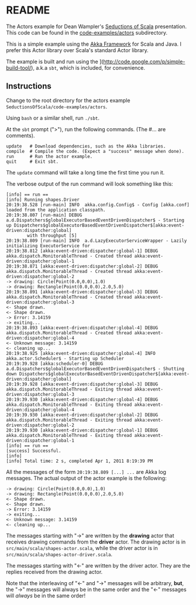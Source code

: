 # README

The Actors example for Dean Wampler's [Seductions of Scala](https://github.com/deanwampler/Presentations/tree/master/SeductionsOfScala) presentation. This code can be found in the [code-examples/actors](https://github.com/deanwampler/Presentations/tree/master/SeductionsOfScala/code-examples/actors) subdirectory.

This is a simple example using the [Akka Framework](http://akka.io) for Scala and Java. I prefer this Actor library over Scala's standard Actor library.

The example is built and run using the ](http://code.google.com/p/simple-build-tool/), a.k.a `sbt`, which is included, for convenience.

## Instructions

Change to the root directory for the actors example `SeductionsOfScala/code-examples/actors`. 

Using `bash` or a similar shell, run `./sbt`.

At the `sbt` prompt (">"), run the following commands. (The #... are comments).

    update   # Download dependencies, such as the Akka libraries.
    compile  # Compile the code. (Expect a "success" message when done).
    run      # Run the actor example.
    quit     # Exit sbt.

The `update` command will take a long time the first time you run it. 

The verbose output of the run command will look something like this:

    [info] == run ==
    [info] Running shapes.Driver 
    20:19:38.528 [run-main] INFO  akka.config.Config$ - Config [akka.conf] loaded from the application classpath.
    20:19:38.807 [run-main] DEBUG a.d.Dispatchers$globalExecutorBasedEventDrivenDispatcher$ - Starting up Dispatchers$globalExecutorBasedEventDrivenDispatcher$[akka:event-driven:dispatcher:global]
            with throughput [5]
    20:19:38.809 [run-main] INFO  a.d.LazyExecutorServiceWrapper - Lazily initializing ExecutorService for 
    20:19:38.812 [akka:event-driven:dispatcher:global-1] DEBUG akka.dispatch.MonitorableThread - Created thread akka:event-driven:dispatcher:global-1
    20:19:38.871 [akka:event-driven:dispatcher:global-2] DEBUG akka.dispatch.MonitorableThread - Created thread akka:event-driven:dispatcher:global-2
    -> drawing: Circle(Point(0.0,0.0),1.0)
    -> drawing: Rectangle(Point(0.0,0.0),2.0,5.0)
    20:19:38.891 [akka:event-driven:dispatcher:global-3] DEBUG akka.dispatch.MonitorableThread - Created thread akka:event-driven:dispatcher:global-3
    <- Shape drawn.
    <- Shape drawn.
    -> Error: 3.14159
    -> exiting...
    20:19:38.893 [akka:event-driven:dispatcher:global-4] DEBUG akka.dispatch.MonitorableThread - Created thread akka:event-driven:dispatcher:global-4
    <- Unknown message: 3.14159
    <- cleaning up...
    20:19:38.925 [akka:event-driven:dispatcher:global-4] INFO  akka.actor.Scheduler$ - Starting up Scheduler
    20:19:39.928 [akka:scheduler-0] DEBUG a.d.Dispatchers$globalExecutorBasedEventDrivenDispatcher$ - Shutting down Dispatchers$globalExecutorBasedEventDrivenDispatcher$[akka:event-driven:dispatcher:global]
    20:19:39.928 [akka:event-driven:dispatcher:global-3] DEBUG akka.dispatch.MonitorableThread - Exiting thread akka:event-driven:dispatcher:global-3
    20:19:39.930 [akka:event-driven:dispatcher:global-4] DEBUG akka.dispatch.MonitorableThread - Exiting thread akka:event-driven:dispatcher:global-4
    20:19:39.930 [akka:event-driven:dispatcher:global-2] DEBUG akka.dispatch.MonitorableThread - Exiting thread akka:event-driven:dispatcher:global-2
    20:19:39.930 [akka:event-driven:dispatcher:global-1] DEBUG akka.dispatch.MonitorableThread - Exiting thread akka:event-driven:dispatcher:global-1
    [info] == run ==
    [success] Successful.
    [info] 
    [info] Total time: 2 s, completed Apr 1, 2011 8:19:39 PM

All the messages of the form `20:19:38.809 [...] ...` are Akka log messages. The actual output of the actor example is the following:

    -> drawing: Circle(Point(0.0,0.0),1.0)
    -> drawing: Rectangle(Point(0.0,0.0),2.0,5.0)
    <- Shape drawn.
    <- Shape drawn.
    -> Error: 3.14159
    -> exiting...
    <- Unknown message: 3.14159
    <- cleaning up...

The messages starting with "->" are written by the **drawing** actor that receives drawing commands from the **driver** actor. The drawing actor is in `src/main/scala/shapes-actor.scala`, while the driver actor is in `src/main/scala/shapes-actor-driver.scala`.

The messages starting with "<-" are written by the driver actor. They are the replies received from the drawing actor.

Note that the interleaving of "<-" and "->" messages will be arbitrary, **but**, the "->" messages will always be in the same order and the "<-" messages will *always* be in the same order! 

